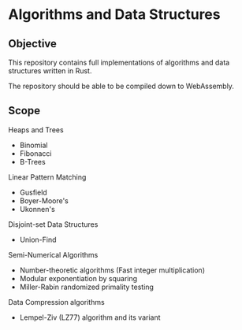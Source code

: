 # Algorithms and Data Structures

## Objective
This repository contains full implementations of algorithms and data structures written in Rust.

The repository should be able to be compiled down to WebAssembly.

## Scope
Heaps and Trees
- Binomial
- Fibonacci
- B-Trees

Linear Pattern Matching
- Gusfield
- Boyer-Moore's
- Ukonnen's

Disjoint-set Data Structures
- Union-Find

Semi-Numerical Algorithms
- Number-theoretic algorithms (Fast integer multiplication)
- Modular exponentiation by squaring
- Miller-Rabin randomized primality testing

Data Compression algorithms
- Lempel-Ziv (LZ77) algorithm and its variant
